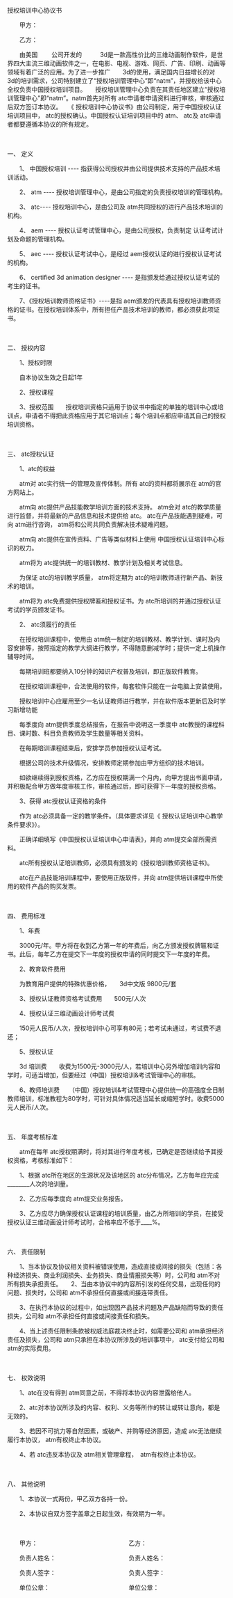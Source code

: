 



授权培训中心协议书



 

　　甲方：　　

　　乙方：　　

　　由美国　　 公司开发的　　　3d是一款高性价比的三维动画制作软件，是世界四大主流三维动画软件之一，在电影、电视、游戏、网页、广告、印刷、动画等领域有着广泛的应用。为了进一步推广　　3d的使用，满足国内日益增长的对　　3d的培训需求，公司特别建立了“授权培训管理中心”即“natm”，并授权给该中心全权负责中国授权培训项目。　　授权培训管理中心负责在其责任地区建立“授权培训管理中心”即“natm”。natm首先对所有 atc申请者申请资料进行审核，审核通过后双方签订本协议。　　《 授权培训中心协议书》由公司制定，用于中国授权认证培训项目中， atc的授权确认。中国授权认证培训项目中的 atm、 atc及 atc申请者都要遵循本协议的所有规定。

　　

一、
定义　　

　　1、 中国授权培训 ---- 指获得公司授权并由公司提供技术支持的产品技术培训活动。　　

　　2、 atm ---- 授权培训管理中心，是由公司指定的负责授权培训的管理机构。　　

　　3、 atc---- 授权培训中心，是由公司及 atm共同授权的进行产品技术培训的机构。　　

　　4、 aem ---- 授权认证考试管理中心，是由公司授权，负责制定 认证考试计划及命题的管理机构。　　

　　5、 aec ---- 授权认证考试中心，是经过 aem授权认证的进行授权认证考试的机构。　　

　　6、 certified 3d animation designer ---- 是指颁发给通过授权认证考试的考生的证书。　　

　　7、《授权培训教师资格证书》----是指 aem颁发的代表具有授权培训教师资格的证书。在授权培训体系中，所有担任产品技术培训的教师，都必须获此项证书。

　　

二、
授权内容　　

　　1、授权时限　　

　　自本协议生效之日起1年　　

　　2、授权课程　　

　　3、授权范围　　授权培训资格只适用于协议书中指定的单独的培训中心或培训点，申请者不得把此资格应用于其它培训点；每个培训点都应申请其自己的授权培训资格。

　　

三、
 atc授权认证　　

　　1、atc的权益　　

　　atm对 atc实行统一的管理及宣传体制。所有 atc的资料都将展示在 atm的官方网站上。　　

　　atm向 atc提供产品技能教学培训方面的技术支持。 atm会对 atc的教学质量进行监督，并将最新的产品信息和技术提供给 atc。 atc在产品技能遇到疑难，可向 atm进行咨询， atm将和公司共同负责解决技术疑难问题。　　

　　atm向 atc提供在宣传资料、广告等类似材料上使用 中国授权认证培训中心标识的权力。　　

　　atm将为 atc提供统一的培训教材、教学计划及相关考试信息。　　

　　为保证 atc的培训教学质量， atm将定期为 atc的培训教师进行新产品、新技术的培训。　　

　　atm将为 atc免费提供授权牌匾和授权证书。为 atc所培训的并通过授权认证考试的学员颁发证书。　　

　　2、 atc须履行的责任　　

　　在授权培训课程中，使用由 atm统一制定的培训教材、教学计划、课时及内容安排等，按照指定的教学大纲进行教学，不得随意删减学时；提供一定上机操作辅导时间。　　

　　每期培训班都要纳入10分钟的知识产权普及培训，即正版软件教育。　　

　　在授权培训课程中，合法使用的软件，每套软件只能在一台电脑上安装使用。　　

　　授权培训中心应雇用至少一名认证教师进行教学，并在软件版本更新后及时学习新增功能　　

　　每季度向 atm提供季度总结报告，在报告中说明这一季度中 atc教授的课程科目、课时数、科目负责教师及学生数量等相关资料。　　

　　在每期培训课程结束后，安排学员参加授权认证考试。　　

　　根据公司的技术升级情况，安排教师定期参加由甲方组织的技术培训。　　

　　如欲继续得到授权资格，乙方应在授权期满一个月内，向甲方提出书面申请，并积极配合甲方做年度审核工作，审核通过后，即可获得下一年度的授权资格。　　

　　3、获得 atc授权认证资格的条件　　

　　作为 atc必须具备一定的教学条件。（具体要求详见《 授权认证培训中心教学条件要求》）。　　

　　正确详细填写《中国授权认证培训中心申请表》，并向 atm提交全部所需资料。　　

　　atc所有授权认证培训教师，必须具有颁发的《授权培训教师资格证书》。　　

　　atc在产品技能培训课程中，要使用正版软件，并向 atm提供培训课程中所使用的软件产品的购买发票。

　　

四、
费用标准　　

　　1、年费　　

　　3000元/年。甲方将在收到乙方第一年的年费后，向乙方颁发授权牌匾和证书。此后，每年乙方在提交下一年度的授权申请的同时提交下一年度的年费。　　

　　2、教育软件费用　　

　　为教育用户提供的特殊优惠价格，　　3d中文版 9800元/套　　

　　3、授权认证教师资格考试费用　　500元/人次　　

　　4、授权认证三维动画设计师考试费　　

　　150元人民币/人次，授权培训中心可享有80元；若考试未通过，考试费不退还；　　

　　5、授权认证　　

　　3d 培训费　　收费为1500元-3000元/人，若培训中心另外增加培训内容和学时，可适当增加，但要经过（中国）授权培训&amp;考试管理中心的审核。　　

　　6、教师培训费　　（中国）授权培训&amp;考试管理中心提供统一的高强度全日制教师培训，标准教程为80学时，可针对具体情况适当延长或缩短学时。收费5000元人民币/人次。

　　

五、
年度考核标准　　

　　atm在每年 atc授权期满时，将对其进行年度考核，已确定是否继续给予其授权资格，考核标准如下：　　

　　1、根据 atc所在地区的生源状况及该地区的 atc分布情况，乙方每年应完成________人次的培训量。　　

　　2、乙方应每季度向 atm提交业务报告。　　

　　3、乙方应尽力确保授权认证课程的培训质量，由乙方所培训的学员，在接受授权认证三维动画设计师考试时，合格率应不低于____%。

　　

六、
责任限制　　

　　1、当本协议及协议相关资料被错误使用，造成直接或间接的损失（包括：各种经济损失、商业利润损失、业务损失、商业情报损失等）时，公司和 atm不对所有损失承担责任。　　2、当由本协议中的内容所引发的任何交易，出现任何的问题、损失时，公司和 atm不承担任何直接或间接连带责任。　　

　　3、在执行本协议的过程中，如出现因产品技术问题及产品缺陷而导致的责任损失，公司和 atm不承担任何直接或间接责任和损失。　　

　　4、当上述责任限制条款被权威法庭裁决终止时，如需要公司和 atm承担经济责任及损失，公司和 atm只承担在本协议所涉及的培训事项中， atc支付给公司和 atm的实际费用。

　　

七、
权效说明　　

　　1、atc在没有得到 atm同意之前，不得将本协议内容泄露给他人。　　

　　2、atc对本协议所涉及的内容、权利、义务等所作的转让或转让意向，都是无效的。　　

　　3、若因不可抗力等自然因素，或破产、并购等经济原因，造成 atc无法继续履行本协议， atm有权终止本协议。　　

　　4、若 atc违反本协议及 atm相关管理章程，　atm有权终止本协议。

　　

八、
其他说明　　

　　1、本协议一式两份，甲乙双方各持一份。　　

　　2、本协议自双方签字盖章之日起生效，有效期为一年。　　

　　

　　甲方：　　　　　　　　　　　　　　　乙方：　　

　　负责人姓名：　　　　　　　　　　　　负责人姓名：　　

　　负责人签字：　　　　　　　　　　　　负责人签字：　　

　　单位公章：　　　　　　　　　　　　　单位公章：

　　